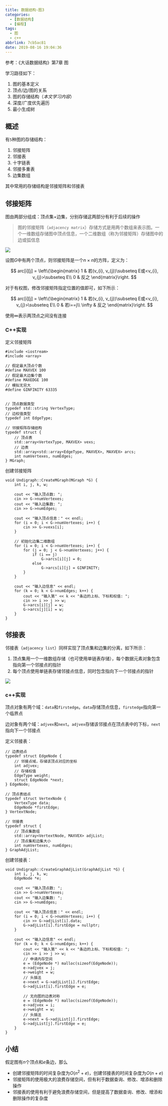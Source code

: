 ```yaml
---
title: 数据结构-图3
categories:
  - [数据结构]
  - [编程]
tags:
  - 图
  - c++
abbrlink: 7cb5ac81
date: 2019-08-16 19:04:36
---
```


参考：《大话数据结构》第7章 图

学习路径如下：

1. 图的基本定义
2. 顶点/边/图的关系
3. 图的存储结构（*本文学习内容*）
4. 深度/广度优先遍历
5. 最小生成树

## 概述

有`5`种图的存储结构：

1. 邻接矩阵
2. 邻接表
3. 十字链表
4. 邻接多重表
5. 边集数组

其中常用的存储结构是邻接矩阵和邻接表

## 邻接矩阵

图由两部分组成：顶点集+边集，分别存储这两部分有利于后续的操作

>图的邻接矩阵（`adjacency matrix`）存储方式是用两个数组来表示图。一个一维数组存储图中顶点信息，一个二维数组（称为邻接矩阵）存储图中的边或弧信息

![](/imgs/数据结构-图3/adjacent_matrix.png)

设图$G$中有两个顶点，则邻接矩阵是一个$n\times n$的方阵，定义为：

$$
arc[i][j] = \left\{\begin{matrix}
1 & 若(v_{i}, v_{j})\subseteq E或<v_{i}, v_{j}>\subseteq E\\ 
0 & 反之
\end{matrix}\right.
$$

对于有权图，修改邻接矩阵指定位置的值即可，如下所示：

$$
arc[i][j] = \left\{\begin{matrix}
1 & 若(v_{i}, v_{j})\subseteq E或<v_{i}, v_{j}>\subseteq E\\ 
0 & 若i==j\\
\infty & 反之
\end{matrix}\right.
$$

使用$\infty$表示两顶点之间没有连接

### C++实现

定义邻接矩阵

```
#include <iostream>
#include <array>

// 假定最大顶点个数
#define MAXVEX 100
// 假定最大边集个数
#define MAXEDGE 100
// 模拟无穷大
#define GINFINITY 63335


// 顶点数据类型
typedef std::string VertexType;
// 边权值类型
typedef int EdgeType;

// 邻接矩阵存储结构
typedef struct {
    // 顶点表
    std::array<VertexType, MAXVEX> vexs;
    // 边表
    std::array<std::array<EdgeType, MAXVEX>, MAXVEX> arcs;
    int numVertexes, numEdges;
} MGraph;

```

创建邻接矩阵

```
void Undigraph::CreateMGraph(MGraph *G) {
    int i, j, k, w;

    cout << "输入顶点数: ";
    cin >> G->numVertexes;
    cout << "输入边集数: ";
    cin >> G->numEdges;

    cout << "输入顶点信息：" << endl;
    for (i = 0; i < G->numVertexes; i++) {
        cin >> G->vexs[i];
    }

    // 初始化边集二维数组
    for (i = 0; i < G->numVertexes; i++) {
        for (j = 0; j < G->numVertexes; j++) {
            if (i == j)
                G->arcs[i][j] = 0;
            else
                G->arcs[i][j] = GINFINITY;
        }
    }

    cout << "输入边信息" << endl;
    for (k = 0; k < G->numEdges; k++) {
        cout << "输入第" << k << "条边的上标、下标和权值: ";
        cin >> i >> j >> w;
        G->arcs[i][j] = w;
        G->arcs[j][i] = w;
    }
}
```

## 邻接表

邻接表（`adjacency list`）同样实现了顶点集和边集的分离，如下所示：

1. 顶点集用一个一维数组存储（也可使用单链表存储），每个数据元素对象包含指向第一个邻接点的指针
2. 每个顶点使用单链表存储邻接点信息，同时包含指向下一个邻接点的指针

![](/imgs/数据结构-图3/adjacent_list.png)

### c++实现

顶点对象有两个域：`data`和`firstedge`。`data`存储顶点信息，`firstedge`指向第一个临界点

边对象有两个域：`adjvex`和`next`。`adjvex`存储该邻接点在顶点表中的下标，`next`指向下一个邻接点

定义邻接表：

```
// 边表结点
typedef struct EdgeNode {
    // 邻接点域，存储该顶点对应的坐标
    int adjvex;
    // 存储权值
    EdgeType weight;
    struct EdgeNode *next;
} EdgeNode;

// 顶点表结点
typedef struct VertexNode {
    VertexType data;
    EdgeNode *firstEdge;
} VertextNode;

// 邻接表
typedef struct {
    // 顶点集数组
    std::array<VertextNode, MAXVEX> adjList;
    // 顶点集和边集大小
    int numVertexes, numEdges;
} GraphAdjList;
```

创建邻接表：

```
void Undigraph::CreateGraphAdjList(GraphAdjList *G) {
    int i, j, k, w;
    EdgeNode *e;

    cout << "输入顶点数: ";
    cin >> G->numVertexes;
    cout << "输入边集数: ";
    cin >> G->numEdges;

    cout << "输入顶点信息：" << endl;
    for (i = 0; i < G->numVertexes; i++) {
        cin >> G->adjList[i].data;
        G->adjList[i].firstEdge = nullptr;
    }

    cout << "输入边信息" << endl;
    for (k = 0; k < G->numEdges; k++) {
        cout << "输入第" << k << "条边的上标、下标和权值: ";
        cin >> i >> j >> w;
        // 申请内存空间
        e = (EdgeNode *) malloc(sizeof(EdgeNode));
        e->adjvex = j;
        e->weight = w;
        // 头插法
        e->next = G->adjList[i].firstEdge;
        G->adjList[i].firstEdge = e;

        // 无向图的边表对称
        e = (EdgeNode *) malloc(sizeof(EdgeNode));
        e->adjvex = i;
        e->weight = w;
        // 头插法
        e->next = G->adjList[j].firstEdge;
        G->adjList[j].firstEdge = e;
    }
}
```

## 小结

假定图有$n$个顶点和$e$条边，那么

* 创建邻接矩阵的时间复杂度为$O(n^{2}+e)$，创建邻接表的时间复杂度为$O(n+e)$
* 邻接矩阵的使用极大的浪费存储空间，但有利于数据查询、修改、增添和删除操作
* 邻接表的使用有利于避免浪费存储空间，但是提高了数据查询、修改、增添和删除操作的复杂度
